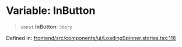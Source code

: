 # Variable: InButton

> `const` **InButton**: `Story`

Defined in: [frontend/src/components/ui/LoadingSpinner.stories.tsx:116](https://github.com/lsendel/sass/blob/ca8b2b87627589617e0de57047e1f50d53e78078/frontend/src/components/ui/LoadingSpinner.stories.tsx#L116)
